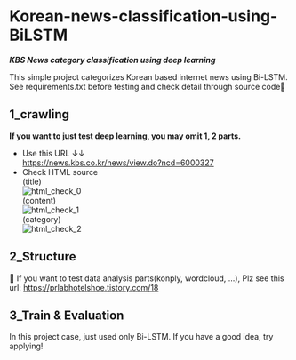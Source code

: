 # Korean-news-classification-using-BiLSTM

***KBS News category classification using deep learning***

This simple project categorizes Korean based internet news using Bi-LSTM.  
See requirements.txt before testing and check detail through source code👀

## 1_crawling  
**If you want to just test deep learning, you may omit 1, 2 parts.**
- Use this URL ↓↓  
https://news.kbs.co.kr/news/view.do?ncd=6000327  
- Check HTML source  
(title)  
![html_check_0](https://user-images.githubusercontent.com/120359150/209502354-c32c821d-b79c-43e2-b076-775190d90ce8.png)  
(content)  
![html_check_1](https://user-images.githubusercontent.com/120359150/209502635-9c8b06f0-2bf9-4ca9-95f4-5d101d76ac56.png)  
(category)  
![html_check_2](https://user-images.githubusercontent.com/120359150/209502682-06827b7f-c46d-4690-89e8-bf64b63c395c.png)  

## 2_Structure
:telescope: If you want to test data analysis parts(konply, wordcloud, ...), Plz see this url: https://prlabhotelshoe.tistory.com/18  

## 3_Train & Evaluation  

In this project case, just used only Bi-LSTM. If you have a good idea, try applying!
